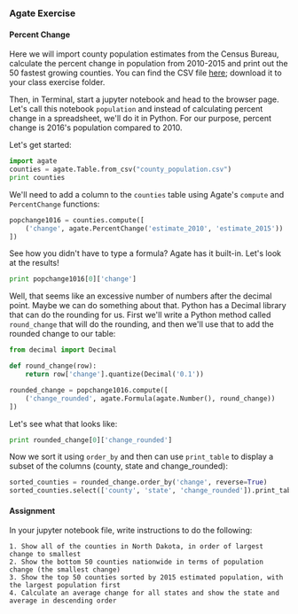 ### Agate Exercise

#### Percent Change

Here we will import county population estimates from the Census Bureau, calculate the percent change in population from 2010-2015 and print out the 50 fastest growing counties. You can find the CSV file [here](county_population.csv); download it to your class exercise folder.

Then, in Terminal, start a jupyter notebook and head to the browser page. Let's call this notebook `population` and instead of calculating percent change in a spreadsheet, we'll do it in Python. For our purpose, percent change is 2016's population compared to 2010.

Let's get started:

```python
import agate
counties = agate.Table.from_csv("county_population.csv")
print counties
```

We'll need to add a column to the `counties` table using Agate's `compute` and `PercentChange` functions:

```python
popchange1016 = counties.compute([
    ('change', agate.PercentChange('estimate_2010', 'estimate_2015'))
])
```

See how you didn't have to type a formula? Agate has it built-in. Let's look at the results!

```python
print popchange1016[0]['change']
```

Well, that seems like an excessive number of numbers after the decimal point. Maybe we can do something about that. Python has a Decimal library that can do the rounding for us. First we'll write a Python method called `round_change` that will do the rounding, and then we'll use that to add the rounded change to our table:

```python
from decimal import Decimal

def round_change(row):
    return row['change'].quantize(Decimal('0.1'))

rounded_change = popchange1016.compute([
    ('change_rounded', agate.Formula(agate.Number(), round_change))
])
```

Let's see what that looks like:

```python
print rounded_change[0]['change_rounded']
```

Now we sort it using `order_by` and then can use `print_table` to display a subset of the columns (county, state and change_rounded):

```python
sorted_counties = rounded_change.order_by('change', reverse=True)
sorted_counties.select(['county', 'state', 'change_rounded']).print_table(max_rows=50)
```

#### Assignment

In your jupyter notebook file, write instructions to do the following:

    1. Show all of the counties in North Dakota, in order of largest change to smallest
    2. Show the bottom 50 counties nationwide in terms of population change (the smallest change)
    3. Show the top 50 counties sorted by 2015 estimated population, with the largest population first
    4. Calculate an average change for all states and show the state and average in descending order

